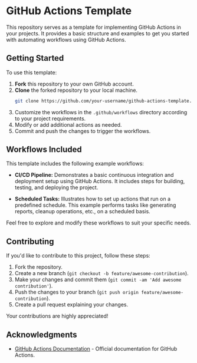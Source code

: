 # GitHub Actions Template

This repository serves as a template for implementing GitHub Actions in your projects. It provides a basic structure and examples to get you started with automating workflows using GitHub Actions.

## Getting Started

To use this template:

1. **Fork** this repository to your own GitHub account.
2. **Clone** the forked repository to your local machine.
    ```bash
    git clone https://github.com/your-username/github-actions-template.git
    ```
3. Customize the workflows in the `.github/workflows` directory according to your project requirements.
4. Modify or add additional actions as needed.
5. Commit and push the changes to trigger the workflows.

## Workflows Included

This template includes the following example workflows:

- **CI/CD Pipeline:** Demonstrates a basic continuous integration and deployment setup using GitHub Actions. It includes steps for building, testing, and deploying the project.

- **Scheduled Tasks:** Illustrates how to set up actions that run on a predefined schedule. This example performs tasks like generating reports, cleanup operations, etc., on a scheduled basis.

Feel free to explore and modify these workflows to suit your specific needs.

## Contributing

If you'd like to contribute to this project, follow these steps:

1. Fork the repository.
2. Create a new branch (`git checkout -b feature/awesome-contribution`).
3. Make your changes and commit them (`git commit -am 'Add awesome contribution'`).
4. Push the changes to your branch (`git push origin feature/awesome-contribution`).
5. Create a pull request explaining your changes.

Your contributions are highly appreciated!

## Acknowledgments

- [GitHub Actions Documentation](https://docs.github.com/en/actions) - Official documentation for GitHub Actions.
